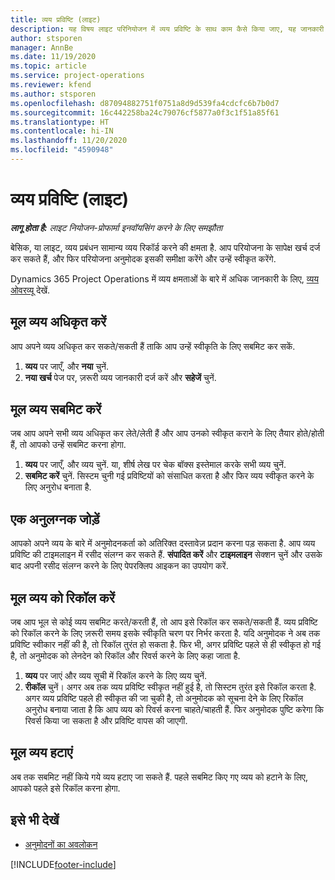 ```yaml
---
title: व्यय प्रविष्टि (लाइट)
description: यह विषय लाइट परिनियोजन में व्यय प्रविष्टि के साथ काम कैसे किया जाए, यह जानकारी देता है.
author: stsporen
manager: AnnBe
ms.date: 11/19/2020
ms.topic: article
ms.service: project-operations
ms.reviewer: kfend
ms.author: stsporen
ms.openlocfilehash: d87094882751f0751a8d9d539fa4cdcfc6b7b0d7
ms.sourcegitcommit: 16c442258ba24c79076cf5877a0f3c1f51a85f61
ms.translationtype: HT
ms.contentlocale: hi-IN
ms.lasthandoff: 11/20/2020
ms.locfileid: "4590948"
---
```

# <a name="expense-entry-lite"></a>व्यय प्रविष्टि (लाइट)

_**लागू होता है:** लाइट नियोजन-प्रोफार्मा इनवॉयसिंग करने के लिए समझौता_

बेसिक, या लाइट, व्यय प्रबंधन सामान्य व्यय रिकॉर्ड करने की क्षमता है. आप परियोजना के सापेक्ष खर्च दर्ज कर सकते हैं, और फिर परियोजना अनुमोदक इसकी समीक्षा करेंगे और उन्हें स्वीकृत करेंगे.

Dynamics 365 Project Operations में व्यय क्षमताओं के बारे में अधिक जानकारी के लिए, [व्यय ओवरव्यू](expense-overview.md) देखें.

## <a name="capture-a-basic-expense"></a>मूल व्यय अधिकृत करें

आप अपने व्यय अधिकृत कर सकते/सकती हैं ताकि आप उन्हें स्वीकृति के लिए सबमिट कर सकें.

1. **व्यय** पर जाएँ, और **नया** चुनें.
2. **नया खर्च** पेज पर, ज़रूरी व्यय जानकारी दर्ज करें और **सहेजें** चुनें.

## <a name="submit-a-basic-expense"></a>मूल व्यय सबमिट करें

जब आप अपने सभी व्यय अधिकृत कर लेते/लेती हैं और आप उनको स्वीकृत कराने के लिए तैयार होते/होती हैं, तो आपको उन्हें सबमिट करना होगा.

1. **व्यय** पर जाएँ, और व्यय चुनें. या, शीर्ष लेख पर चेक बॉक्स इस्तेमाल करके सभी व्यय चुनें.
2. **सबमिट करें** चुनें. सिस्टम चुनी गई प्रविष्टियों को संसाधित करता है और फिर व्यय स्वीकृत करने के लिए अनुरोध बनाता है.

## <a name="add-an-attachment"></a>एक अनुलग्नक जोड़ें

आपको अपने व्यय के बारे में अनुमोदनकर्ता को अतिरिक्त दस्तावेज़ प्रदान करना पड़ सकता है. आप व्यय प्रविष्टि की टाइमलाइन में रसीद संलग्न कर सकते हैं. **संपादित करें** और **टाइमलाइन** सेक्शन चुनें और उसके बाद अपनी रसीद संलग्न करने के लिए पेपरक्लिप आइकन का उपयोग करें.

## <a name="recall-a-basic-expense"></a>मूल व्यय को रिकॉल करें

जब आप भूल से कोई व्यय सबमिट करते/करती हैं, तो आप इसे रिकॉल कर सकते/सकती हैं. व्यय प्रविष्टि को रिकॉल करने के लिए ज़रूरी समय इसके स्वीकृति चरण पर निर्भर करता है.  यदि अनुमोदक ने अब तक प्रविष्टि स्वीकार नहीं की है, तो रिकॉल तुरंत हो सकता है. फिर भी, अगर प्रविष्टि पहले से ही स्वीकृत हो गई है, तो अनुमोदक को लेनदेन को रिकॉल और रिवर्स करने के लिए कहा जाता है.

1. **व्यय** पर जाएं और व्यय सूची में रिकॉल करने के लिए व्यय चुनें.
2. **रीकॉल** चुनें। अगर अब तक व्यय प्रविष्टि स्वीकृत नहीं हुई है, तो सिस्टम तुरंत इसे रिकॉल करता है. अगर व्यय प्रविष्टि पहले ही स्वीकृत की जा चुकी है, तो अनुमोदक को सूचना देने के लिए रिकॉल अनुरोध बनाया जाता है कि आप व्यय को रिवर्स करना चाहते/चाहती हैं. फिर अनुमोदक पुष्टि करेगा कि रिवर्स किया जा सकता है और प्रविष्टि वापस की जाएगी.

## <a name="delete-a-basic-expense"></a>मूल व्यय हटाएं

अब तक सबमिट नहीं किये गये व्यय हटाए जा सकते हैं. पहले सबमिट किए गए व्यय को हटाने के लिए, आपको पहले इसे रिकॉल करना होगा.

## <a name="see-also"></a>इसे भी देखें

- [अनुमोदनों का अवलोकन](../approvals/approvals-overview.md)


[!INCLUDE[footer-include](../includes/footer-banner.md)]